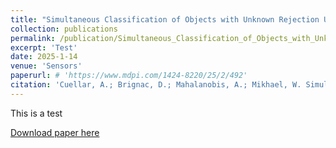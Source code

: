 ```yaml
---
title: "Simultaneous Classification of Objects with Unknown Rejection Using Infra-Red Imagery"
collection: publications
permalink: /publication/Simultaneous_Classification_of_Objects_with_Unknown_Rejection_Using_Infra_Red_Imagery
excerpt: 'Test'
date: 2025-1-14
venue: 'Sensors'
paperurl: # 'https://www.mdpi.com/1424-8220/25/2/492'
citation: 'Cuellar, A.; Brignac, D.; Mahalanobis, A.; Mikhael, W. Simultaneous Classification of Objects with Unknown Rejection (SCOUR) Using Infra-Red Sensor Imagery. Sensors 2025, 25, 492.'
---
```


This is a test

[Download paper here](http://dannybrig.github.io/files/Simultaneous_Classification_of_Objects_with_Unknown_Rejection_(SCOUR)_Using_Infra_Red_Sensor_Imagery.pdf)